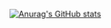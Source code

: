 [![Anurag's GitHub stats](https://github-readme-stats.vercel.app/api?username=McDaddy&count_private=true&show_icons=true&theme=dark)](https://github.com/anuraghazra/github-readme-stats)
